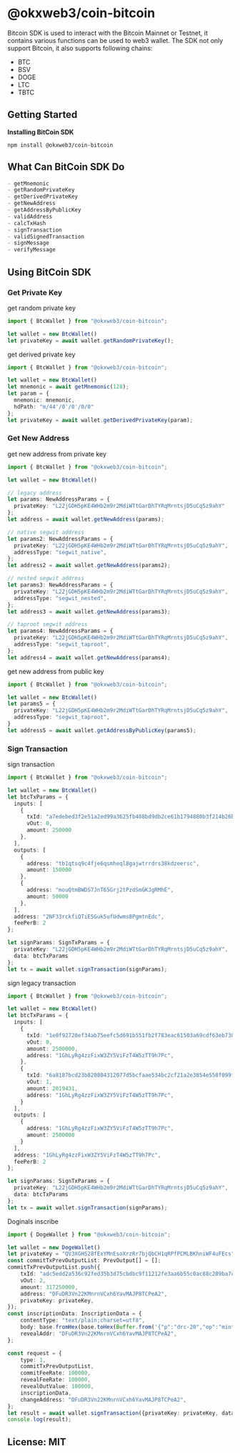 # @okxweb3/coin-bitcoin
Bitcoin SDK is used to interact with the Bitcoin Mainnet or Testnet, it contains various functions can be used to web3 wallet.
The SDK not only support Bitcoin, it also supports following chains:

- BTC
- BSV
- DOGE
- LTC
- TBTC

## Getting Started
**Installing BitCoin SDK**
```shell
npm install @okxweb3/coin-bitcoin
```

## What Can BitCoin SDK Do
```typescript
- getMnemonic
- getRandomPrivateKey
- getDerivedPrivateKey 
- getNewAddress
- getAddressByPublicKey
- validAddress
- calcTxHash
- signTransaction
- validSignedTransaction 
- signMessage
- verifyMessage
```

## Using BitCoin SDK

### Get Private Key
get random private key
```typescript
import { BtcWallet } from "@okxweb3/coin-bitcoin";

let wallet = new BtcWallet()
let privateKey = await wallet.getRandomPrivateKey();
```
get derived private key
```typescript
import { BtcWallet } from "@okxweb3/coin-bitcoin";

let wallet = new BtcWallet()
let mnemonic = await getMnemonic(128);
let param = {
  mnemonic: mnemonic,
  hdPath: "m/44'/0'/0'/0/0"
};
let privateKey = await wallet.getDerivedPrivateKey(param);
```

### Get New Address
get new address from private key
```typescript
import { BtcWallet } from "@okxweb3/coin-bitcoin";

let wallet = new BtcWallet()

// legacy address
let params: NewAddressParams = {
  privateKey: "L22jGDH5pKE4WHb2m9r2MdiWTtGarDhTYRqMrntsjD5uCq5z9ahY"
};
let address = await wallet.getNewAddress(params);

// native segwit address
let params2: NewAddressParams = {
  privateKey: "L22jGDH5pKE4WHb2m9r2MdiWTtGarDhTYRqMrntsjD5uCq5z9ahY",
  addressType: "segwit_native",
};
let address2 = await wallet.getNewAddress(params2);

// nested segwit address
let params3: NewAddressParams = {
  privateKey: "L22jGDH5pKE4WHb2m9r2MdiWTtGarDhTYRqMrntsjD5uCq5z9ahY",
  addressType: "segwit_nested",
};
let address3 = await wallet.getNewAddress(params3);

// taproot segwit address
let params4: NewAddressParams = {
  privateKey: "L22jGDH5pKE4WHb2m9r2MdiWTtGarDhTYRqMrntsjD5uCq5z9ahY",
  addressType: "segwit_taproot",
};
let address4 = await wallet.getNewAddress(params4);
```

get new address from public key
```typescript
import { BtcWallet } from "@okxweb3/coin-bitcoin";

let wallet = new BtcWallet()
let params5 = {
  privateKey: "L22jGDH5pKE4WHb2m9r2MdiWTtGarDhTYRqMrntsjD5uCq5z9ahY",
  addressType: "segwit_taproot",
}
let address5 = await wallet.getAddressByPublicKey(params5);
```

### Sign Transaction
sign transaction
```typescript
import { BtcWallet } from "@okxweb3/coin-bitcoin";

let wallet = new BtcWallet()
let btcTxParams = {
  inputs: [
    {
      txId: "a7edebed3f2e51a2ed99a3625fb408bd9db2ce61b1794880b3f214b26bf7a023",
      vOut: 0,
      amount: 250000
    },
  ],
  outputs: [
    {
      address: "tb1qtsq9c4fje6qsmheql8gajwtrrdrs38kdzeersc",
      amount: 150000
    },
    {
      address: "mouQtmBWDS7JnT65Grj2tPzdSmGKJgRMhE",
      amount: 50000
    },
  ],
  address: "2NF33rckfiQTiE5Guk5ufUdwms8PgmtnEdc",
  feePerB: 2
};

let signParams: SignTxParams = {
  privateKey: "L22jGDH5pKE4WHb2m9r2MdiWTtGarDhTYRqMrntsjD5uCq5z9ahY",
  data: btcTxParams
};
let tx = await wallet.signTransaction(signParams);
```

sign legacy transaction
```typescript
import { BtcWallet } from "@okxweb3/coin-bitcoin";

let wallet = new BtcWallet()
let btcTxParams = {
  inputs: [
    {
      txId: "1e0f92720ef34ab75eefc5d691b551fb2f783eac61503a69cdf63eb7305d2306",
      vOut: 0,
      amount: 2500000,
      address: "1GhLyRg4zzFixW3ZY5ViFzT4W5zTT9h7Pc",
    },
    {
      txId: "6a8187bcd23b820804312077d5bcfaae534bc2cf21a2e3854e558f099fa0401f",
      vOut: 1,
      amount: 2019431,
      address: "1GhLyRg4zzFixW3ZY5ViFzT4W5zTT9h7Pc",
    }
  ],
  outputs: [
    {
      address: "1GhLyRg4zzFixW3ZY5ViFzT4W5zTT9h7Pc",
      amount: 2500000
    }
  ],
  address: "1GhLyRg4zzFixW3ZY5ViFzT4W5zTT9h7Pc",
  feePerB: 2
};

let signParams: SignTxParams = {
  privateKey: "L22jGDH5pKE4WHb2m9r2MdiWTtGarDhTYRqMrntsjD5uCq5z9ahY",
  data: btcTxParams
};
let tx = await wallet.signTransaction(signParams);
```

Doginals inscribe
```typescript
import { DogeWallet } from "@okxweb3/coin-bitcoin";

let wallet = new DogeWallet()
let privateKey = "QV3XGHS28fExYMnEsoXrzRr7bjQbCH1qRPfPCMLBKhniWF4uFEcs"
const commitTxPrevOutputList: PrevOutput[] = [];
commitTxPrevOutputList.push({
    txId: "adc5edd2a536c92fed35b3d75cbdbc9f11212fe3aa6b55c0ac88c289ba7c4fae",
    vOut: 2,
    amount: 317250000,
    address: "DFuDR3Vn22KMnrnVCxh6YavMAJP8TCPeA2",
    privateKey: privateKey,
});
const inscriptionData: InscriptionData = {
    contentType: "text/plain;charset=utf8",
    body: base.fromHex(base.toHex(Buffer.from('{"p":"drc-20","op":"mint","tick":"tril","amt":"100"}'))),
    revealAddr: "DFuDR3Vn22KMnrnVCxh6YavMAJP8TCPeA2",
};

const request = {
    type: 1,
    commitTxPrevOutputList,
    commitFeeRate: 100000,
    revealFeeRate: 100000,
    revealOutValue: 100000,
    inscriptionData,
    changeAddress: "DFuDR3Vn22KMnrnVCxh6YavMAJP8TCPeA2",
};
let result = await wallet.signTransaction({privateKey: privateKey, data: request})
console.log(result);
```

## License: MIT
